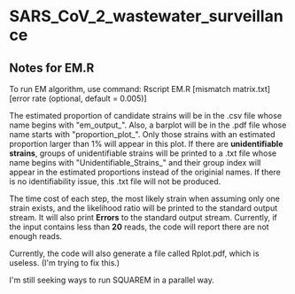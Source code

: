 # SARS_CoV_2_wastewater_surveillance

## Notes for EM.R
To run EM algorithm, use command: Rscript EM.R [mismatch matrix.txt] [error rate (optional, default = 0.005)]

The estimated proportion of candidate strains will be in the .csv file whose name begins with "em_output_". Also, a barplot will be in the .pdf file whose name starts with "proportion_plot_". Only those strains with an estimated proportion larger than 1% will appear in this plot. If there are **unidentifiable strains**, groups of unidentifiable strains will be printed to a .txt file whose name begins with "Unidentifiable_Strains_" and their group index will appear in the estimated proportions instead of the originial names. If there is no identifiability issue, this .txt file will not be produced.

The time cost of each step, the most likely strain when assuming only one strain exists, and the likelihood ratio will be printed to the standard output stream. It will also print **Errors**  to the standard output stream. Currently, if the input contains less than **20** reads, the code will report there are not enough reads.

Currently, the code will also generate a file called Rplot.pdf, which is useless. (I'm trying to fix this.)

I'm still seeking ways to run SQUAREM in a parallel way.
